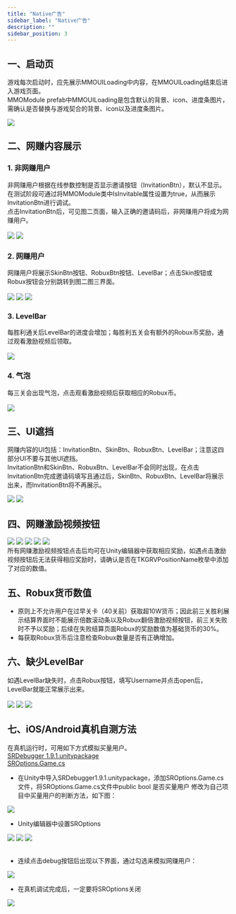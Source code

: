 ```yaml
---
title: "Native广告"
sidebar_label: "Native广告"
description: ""
sidebar_position: 3
---
```


## 一、启动页
游戏每次启动时，应先展示MMOUILoading中内容，在MMOUILoading结束后进入游戏页面。<br/>
MMOModule prefab中MMOUILoading是包含默认的背景、icon、进度条图片，需确认是否替换与游戏契合的背景、icon以及进度条图片。

![](/img/robux/image.png)  

## 二、网赚内容展示
### 1. 非网赚用户
非网赚用户根据在线参数控制是否显示邀请按钮（InvitationBtn），默认不显示。<br/>
在测试阶段可通过将MMOModule类中IsInvitable属性设置为true，从而展示InvitationBtn进行调试。<br/>
点击InvitationBtn后，可见图二页面，输入正确的邀请码后，非网赚用户将成为网赚用户。<br/><br/>
![](/img/robux/image2.png)  ![](/img/robux/image3.png)  

### 2. 网赚用户
网赚用户将展示SkinBtn按钮、RobuxBtn按钮、LevelBar；点击Skin按钮或Robux按钮会分别跳转到图二图三界面。<br/><br/>
![](/img/robux/image4.png)  ![](/img/robux/image5.png)  ![](/img/robux/image6.png)  

### 3. LevelBar
每胜利通关后LevelBar的进度会增加；每胜利五关会有额外的Robux币奖励，通过观看激励视频后领取。<br/><br/>
![](/img/robux/image7.png)  

### 4. 气泡
每三关会出现气泡，点击观看激励视频后获取相应的Robux币。<br/><br/>
![](/img/robux/image8.png)  

## 三、UI遮挡
网赚内容的UI包括：InvitationBtn、SkinBtn、RobuxBtn、LevelBar；注意这四部分UI不要与其他UI遮挡。<br/>InvitationBtn和SkinBtn、RobuxBtn、LevelBar不会同时出现，在点击InvitationBtn完成邀请码填写且通过后，SkinBtn、RobuxBtn、LevelBar将展示出来，而InvitationBtn将不再展示。<br/>

![](/img/robux/image9.png)   ![](/img/robux/image10.png)  

## 四、网赚激励视频按钮

![](/img/robux/image11.png)  ![](/img/robux/image12.png) ![](/img/robux/image13.png) ![](/img/robux/image14.png) ![](/img/robux/image15.png) <br/>
所有网赚激励视频按钮点击后均可在Unity编辑器中获取相应奖励，如遇点击激励视频按钮后无法获得相应奖励时，请确认是否在TKGRVPositionName枚举中添加了对应的数值。

## 五、Robux货币数值

- 原则上不允许用户在过早关卡（40关前）获取超10W货币；因此前三关胜利展示结算界面时不能展示倍数滚动条以及Robux翻倍激励视频按钮，前三关失败时不予以奖励；后续在失败结算页面Robux的奖励数值为基础货币的30%。
- 每获取Robux货币后注意检查Robux数量是否有正确增加。

## 六、缺少LevelBar
如遇LevelBar缺失时，点击Robux按钮，填写Username并点击open后，LevelBar就能正常展示出来。<br/><br/>
![](/img/robux/image16.png) ![](/img/robux/image17.png) ![](/img/robux/image18.png)

## 七、iOS/Android真机自测方法
在真机运行时，可用如下方式模拟买量用户。<br/>
[SRDebugger 1.9.1.unitypackage](https://touka-artifacts.oss-cn-beijing.aliyuncs.com/TKG%20%E5%8F%91%E8%A1%8C%E6%8A%80%E6%9C%AF/Touka%20SDK/Unity%E6%B8%B8%E6%88%8F/Robux/SRDebugger%201.9.1.unitypackage)<br/>
[SROptions.Game.cs](https://touka-artifacts.oss-cn-beijing.aliyuncs.com/TKG%20%E5%8F%91%E8%A1%8C%E6%8A%80%E6%9C%AF/Touka%20SDK/Unity%E6%B8%B8%E6%88%8F/Robux/SROptions.Game.cs)

- 在Unity中导入SRDebugger1.9.1.unitypackage，添加SROptions.Game.cs文件，将SROptions.Game.cs文件中public bool 是否买量用户 修改为自己项目中买量用户的判断方法，如下图：<br/>

![](/img/robux/image19.png)

- Unity编辑器中设置SROptions

![](/img/robux/image20.png) ![](/img/robux/image21.png) ![](/img/robux/image22.png)<br/><br/>
- 连续点击debug按钮后出现以下界面，通过勾选来模拟网赚用户：<br/>

![](/img/robux/image23.png)<br/>

- 在真机调试完成后，一定要将SROptions关闭<br/>

![](/img/robux/image24.png)<br/>
